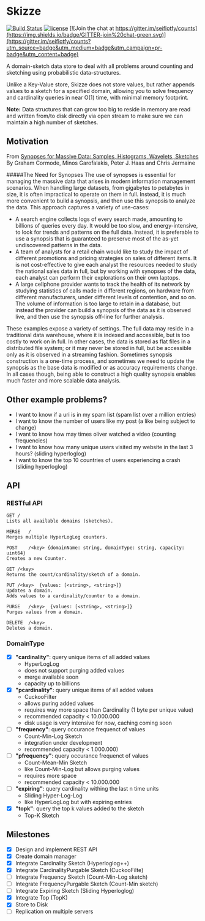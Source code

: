 # Skizze

[![Build Status](https://travis-ci.org/seiflotfy/skizze.svg?branch=master)](https://travis-ci.org/seiflotfy/skizze)
[![license](http://img.shields.io/badge/license-Apache-blue.svg)](https://raw.githubusercontent.com/seiflotfy/counts/master/LICENSE)
[![Join the chat at https://gitter.im/seiflotfy/counts](https://img.shields.io/badge/GITTER-join%20chat-green.svg)](https://gitter.im/seiflotfy/counts?utm_source=badge&utm_medium=badge&utm_campaign=pr-badge&utm_content=badge)


A domain-sketch data store to deal with all problems around counting and sketching using probabilistic data-structures.

Unlike a Key-Value store, Skizze does not store values, but rather appends values to a sketch for a specified domain, allowing you to solve frequency and cardinality queries in near O(1) time, with minimal memory footprint.

<b>Note:</b> Data structures that can grow too big to reside in memory are read and written from/to disk directly via open stream to make sure we can maintain a high number of sketches.

## Motivation

From [Synopses for Massive Data: Samples, Histograms, Wavelets, Sketches](http://db.cs.berkeley.edu/cs286/papers/synopses-fntdb2012.pdf)
By Graham Cormode, Minos Garofalakis, Peter J. Haas and Chris Jermaine

#####The Need for Synopses
The use of synopses is essential for managing the massive data that arises in modern information management scenarios. When handling large datasets, from gigabytes to petabytes in size, it is often impractical to operate on them in full. Instead, it is much more convenient to build a synopsis, and then use this synopsis to analyze the data. This approach captures a variety of use-cases:

* A search engine collects logs of every search made, amounting to billions of queries every day. It would be too slow, and energy-intensive, to look for trends and patterns on the full data. Instead, it is preferable to use a synopsis that is guaranteed to preserve most of the as-yet undiscovered patterns in the data.
* A team of analysts for a retail chain would like to study the impact of different promotions and pricing strategies on sales of different items. It is not cost-effective to give each analyst the resources needed to study the national sales data in full, but by working with synopses of the data, each analyst can perform their explorations on their own laptops.
* A large cellphone provider wants to track the health of its network by studying statistics of calls made in different regions, on hardware from different manufacturers, under different levels of contention, and so on. The volume of information is too large to retain in a database, but instead the provider can build a synopsis of the data as it is observed live, and then use the synopsis off-line for further analysis.

These examples expose a variety of settings. The full data may reside in a traditional data warehouse, where it is indexed and accessible, but is too costly to work on in full. In other cases, the data is stored as flat files in a distributed file system; or it may never be stored in full, but be accessible only as it is observed in a streaming fashion. Sometimes synopsis construction is a one-time process, and sometimes we need to update the synopsis as the base data is modified or as accuracy requirements change. In all cases though, being able to construct a high quality synopsis enables much faster and more scalable data analysis.


## Other example problems?
* I want to know if a uri is in my spam list (spam list over a million entries)
* I want to know the number of users like my post (a like being subject to change)
* I want to know how may times oliver watched a video (counting frequencies)
* I want to know how many unique users visited my website in the last 3 hours? (sliding hyperloglog)
* I want to know the top 10 countries of users experiencing a crash (sliding hyperloglog)

## API
### RESTful API

	GET	/
	Lists all available domains (sketches).

	MERGE	/
	Merges multiple HyperLogLog counters.

	POST	/<key> {domainName: string, domainType: string, capacity: uint64}
	Creates a new Counter.

	GET	/<key>
	Returns the count/cardinality/sketch of a domain.

	PUT	/<key>	{values: [<string>, <string>]}
	Updates a domain.
	Adds values to a cardinality/counter to a domain.

	PURGE	/<key>	{values: [<string>, <string>]}
	Purges values from a domain.

	DELETE	/<key>
	Deletes a domain.

### DomainType
 - [x] <b>"cardinality"</b>: query unique items of all added values
  	* HyperLogLog
  	* does not support purging added values
  	* merge available soon
  	* capacity up to billions
 - [x] <b>"pcardinality"</b>: query unique items of all added values
 	* CuckooFilter
 	* allows puring added values
 	* requires way more space than Cardinality (1 byte per unique value)
 	* recommended capacity < 10.000.000
 	* disk usage is very intensive for now, caching coming soon
 - [ ] <b>"frequency"</b>: query occurance frequenct of values
  	* Count-Min-Log Sketch
  	* integration under development
  	* recommended capacity < 1.000.000)
 - [ ] <b>"pfrequency"</b>: query occurance frequenct of values 
  	* Count-Mean-Min Sketch
  	* like Count-Min-Log but allows purging values
  	* requires more space
  	* recommended capacity < 10.000.000
 - [ ] <b>"expiring"</b>: query cardinality withing the last n time units
 	* Sliding Hyper-Log-Log
 	* like HyperLogLog but with expiring entries
 - [x] <b>"topk"</b>: query the top k values added to the sketch
 	* Top-K Sketch


## Milestones
- [x] Design and implement REST API
- [x] Create domain manager
- [x] Integrate Cardinality Sketch (Hyperloglog++)
- [x] Integrate CardinalityPurgable Sketch (CuckooFilte)
- [ ] Integrate Frequency Sketch (Count-Min-Log sketch)
- [ ] Integrate FrequencyPurgable Sketch (Count-Min sketch)
- [ ] Integrate Expiring Sketch (Sliding Hyperloglog)
- [x] Integrate Top (TopK)
- [x] Store to Disk
- [ ] Replication on multiple servers

